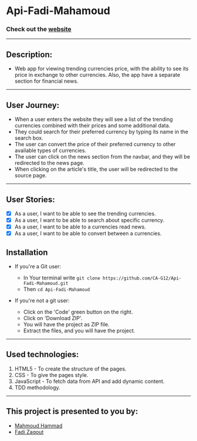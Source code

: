 # Api-Fadi-Mahamoud

### Check out the [website](https://ca-g12.github.io/Api-Fadi-Mahamoud/)

---

## Description:

- Web app for viewing trending currencies price, with the ability to see its price in exchange to other currencies. Also, the app have a separate section for financial news.

---

## User Journey:

- When a user enters the website they will see a list of the trending currencies combined with their prices and some additional data.
- They could search for their preferred currency by typing its name in the search box.
- The user can convert the price of their preferred currency to other available types of currencies.
- The user can click on the news section from the navbar, and they will be redirected to the news page.
- When clicking on the article's title, the user will be redirected to the source page.

---

## User Stories:

- [x] As a user, I want to be able to see the trending currencies.
- [x] As a user, I want to be able to search about specific currency.
- [x] As a user, I want to be able to a currencies read news.
- [x] As a user, I want to be able to convert between a currencies.

## Installation

- If you're a Git user:

  - In Your terminal write
    `git clone https://github.com/CA-G12/Api-Fadi-Mahamoud.git`
  - Then `cd Api-Fadi-Mahamoud`

- If you're not a git user:

  - Click on the 'Code' green button on the right.
  - Click on 'Download ZIP'.
  - You will have the project as ZIP file.
  - Extract the files, and you will have the project.

---

## Used technologies:

1. HTML5 - To create the structure of the pages.
2. CSS - To give the pages style.
3. JavaScript - To fetch data from API and add dynamic content.
4. TDD methodology.

---

## This project is presented to you by:

- [Mahmoud Hammad](https://github.com/mahmoudhammad309)
- [Fadi Zaqout](https://github.com/fadezak100)
